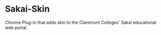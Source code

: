# Sakai-Skin
Chrome Plug-in that adds skin to the Claremont Colleges' Sakai educational web portal.
